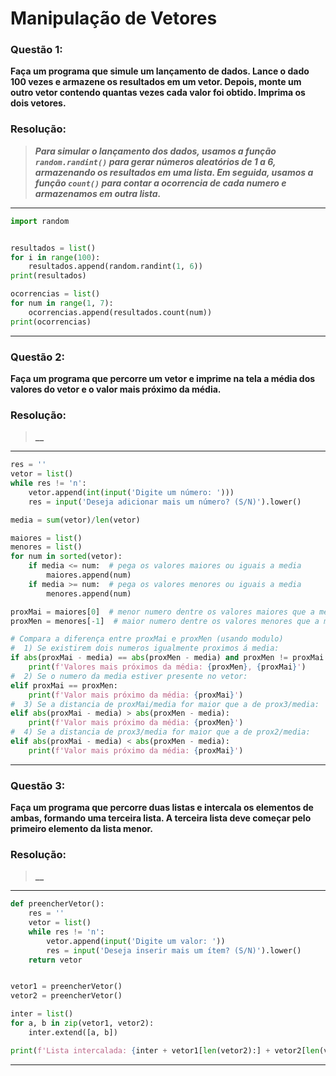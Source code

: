 # Manipulação de Vetores

### **Questão 1:**
 **Faça um programa que simule um lançamento de dados. Lance o dado 100 vezes e
armazene os resultados em um vetor. Depois, monte um outro vetor contendo quantas
vezes cada valor foi obtido. Imprima os dois vetores.**

### **Resolução:**

> **_Para simular o lançamento dos dados, usamos a função `random.randint()` para 
> gerar números aleatórios de 1 a 6, armazenando os resultados em uma lista. Em seguida,
> usamos a função `count()` para contar a ocorrencia de cada numero e armazenamos em outra lista._**

---
```python
import random


resultados = list()
for i in range(100):
    resultados.append(random.randint(1, 6))
print(resultados)

ocorrencias = list()
for num in range(1, 7):
    ocorrencias.append(resultados.count(num))
print(ocorrencias)
```
---

### **Questão 2:**
 **Faça um programa que percorre um vetor e imprime na tela a média dos valores do
vetor e o valor mais próximo da média.**

### **Resolução:**

> **__**

---
```python
res = ''
vetor = list()
while res != 'n':
    vetor.append(int(input('Digite um número: ')))
    res = input('Deseja adicionar mais um número? (S/N)').lower()

media = sum(vetor)/len(vetor)

maiores = list()
menores = list()
for num in sorted(vetor):
    if media <= num:  # pega os valores maiores ou iguais a media
        maiores.append(num)
    if media >= num:  # pega os valores menores ou iguais a media
        menores.append(num)

proxMai = maiores[0]  # menor numero dentre os valores maiores que a media
proxMen = menores[-1]  # maior numero dentre os valores menores que a media

# Compara a diferença entre proxMai e proxMen (usando modulo)
#  1) Se existirem dois numeros igualmente proximos á media:
if abs(proxMai - media) == abs(proxMen - media) and proxMen != proxMai:
    print(f'Valores mais próximos da média: {proxMen}, {proxMai}')
#  2) Se o numero da media estiver presente no vetor:
elif proxMai == proxMen:
    print(f'Valor mais próximo da média: {proxMai}')
#  3) Se a distancia de proxMai/media for maior que a de prox3/media:
elif abs(proxMai - media) > abs(proxMen - media):
    print(f'Valor mais próximo da média: {proxMen}')
#  4) Se a distancia de prox3/media for maior que a de prox2/media:
elif abs(proxMai - media) < abs(proxMen - media):
    print(f'Valor mais próximo da média: {proxMai}')
```
---

### **Questão 3:**
 **Faça um programa que percorre duas listas e intercala os elementos de ambas,
formando uma terceira lista. A terceira lista deve começar pelo primeiro elemento da
lista menor.**

### **Resolução:**

> **__**

---
```python
def preencherVetor():
    res = ''
    vetor = list()
    while res != 'n':
        vetor.append(input('Digite um valor: '))
        res = input('Deseja inserir mais um ítem? (S/N)').lower()
    return vetor


vetor1 = preencherVetor()
vetor2 = preencherVetor()

inter = list()
for a, b in zip(vetor1, vetor2):
    inter.extend([a, b])

print(f'Lista intercalada: {inter + vetor1[len(vetor2):] + vetor2[len(vetor1):]}')
```
---
